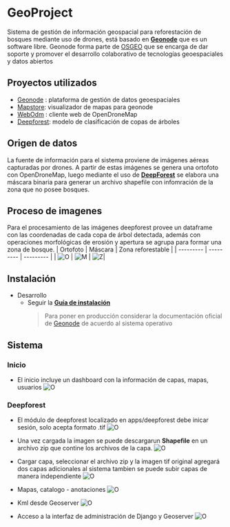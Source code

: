 # GeoProject
Sistema de gestión de información geospacial para reforestación de bosques mediante uso de drones, está basado en **[Geonode](https://geonode.org/)** que es un software libre. Geonode forma parte de [OSGEO](https://www.osgeo.org) que se encarga de dar soporte y promover el desarrollo colaborativo de tecnologías geoespaciales y datos abiertos 
## Proyectos utilizados
  * [Geonode](https://github.com/UDannyf/geonode) : plataforma de gestión de datos geoespaciales
  * [Mapstore](https://github.com/UDannyf/geonode-mapstore-client): visualizador de mapas para geonode
  * [WebOdm](https://github.com/UDannyf/WebODM) : cliente web de OpenDroneMap 
  * [Deepforest](https://github.com/UDannyf/DeepForest): modelo de clasificación de copas de árboles
## Origen de datos
La fuente de información para el sistema proviene de imágenes aéreas capturadas por drones. A partir de estas imágenes se genera una ortofoto con OpenDroneMap, luego mediante el uso de **[DeepForest](https://deepforest.readthedocs.io/en/latest/)** se elabora una máscara binaria para generar un archivo shapefile con infomración de la zona que no posee bosques.
## Proceso de imagenes
Para el procesamiento de las imágenes deepforest provee un dataframe con las coordenadas de cada copa de árbol detectada, además con operaciones morfológicas de erosión y apertura se agrupa para formar una zona de bosque.
| Ortofoto | Máscara | Zona reforestable |
| --------- | --------- | --------- |
| ![O](forest_result/original.png "Ortofoto") | ![M](forest_result/mask.png "Máscara") | ![Z](forest_result/zone.png "Máscara")|
## Instalación
* Desarrollo
     * Seguir la **[Guía de instalación](Guia_Instalacion.pdf)** 
       > Para poner en producción considerar la documentación oficial de [Geonode](https://docs.geonode.org/en/master/about/index.html#) de acuerdo al sistema operativo 

## Sistema
### Inicio
* El inicio incluye un dashboard con la información de capas, mapas, usuarios
![O](forest_result/Screen/main.png "main") 
### Deepforest
* El módulo de deepforest localizado en apps/deepforest debe inicar sesión, solo acepta formato .tif 
![O](forest_result/Screen/deep1.png "main") 

* Una vez cargada la imagen se puede descargarun **Shapefile** en un archivo zip que contine los archivos de la capa.
![O](forest_result/Screen/deep2.png "main") 

* Cargar capa, seleccionar el archivo zip y la imagen tif original agregará dos capas adicionales al sistema tambien se puede subir capas de manera independiente
![O](forest_result/Screen/upload.png "main") 

* Mapas, catalogo - anotaciones
![O](forest_result/Screen/create.png "main") 

* Kml desde Geoserver
![O](forest_result/Screen/kml.png "main") 

* Acceso a la interfaz de administración de Django y Geoserver
![O](forest_result/Screen/admin.png "main") 
